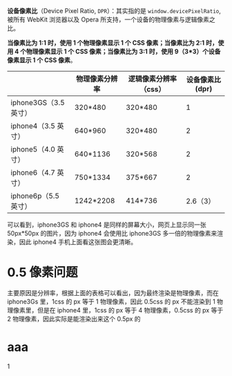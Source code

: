 **设备像素比**（Device Pixel Ratio, `DPR`）：其实指的是 `window.devicePixelRatio`, 被所有 WebKit 浏览器以及 Opera 所支持，一个设备的物理像素与逻辑像素之比。

**当像素比为 1:1 时，使用 1 个物理像素显示 1 个 CSS 像素；当像素比为 2:1 时，使用 4 个物理像素显示 1 个 CSS 像素；当像素比为 3:1 时，使用 9（3\*3）个设备像素显示 1 个 CSS 像素**。

|                       | 物理像素分辨率 | 逻辑像素分辨率（css） | 设备像素比(dpr) |
| :-------------------- | -------------- | --------------------- | --------------- |
| iphone3GS（3.5 英寸） | 320\*480       | 320\*480              | 1               |
| iphone4（3.5 英寸）   | 640\*960       | 320\*480              | 2               |
| iphone5（4.0 英寸）   | 640\*1136      | 320\*568              | 2               |
| iphone6（4.7 英寸）   | 750\*1334      | 375\*667              | 2               |
| iphone6p（5.5 英寸）  | 1242\*2208     | 414\*736              | 2.6（3）        |

可以看到，iphone3GS 和 iphone4 是同样的屏幕大小，网页上显示同一张 50px\*50px 的图片，因为 iphone4 会使用比 iphone3GS 多一倍的物理像素来渲染，因此 iphone4 手机上面看这张图会更清晰。

# 0.5 像素问题

主要原因是分辨率，根据上面的表格可以看出，因为最终渲染是物理像素，而在 iphone3Gs 里，1css 的 px 等于 1 物理像素，因此 0.5css 的 px 不能渲染到 1 物理像素里，但是在 iphone4 里，1css 的 px 等于 4 物理像素，0.5css 的 px 等于 2 物理像素，因此实际是能渲染出来这个 0.5px 的

# aaa

1
